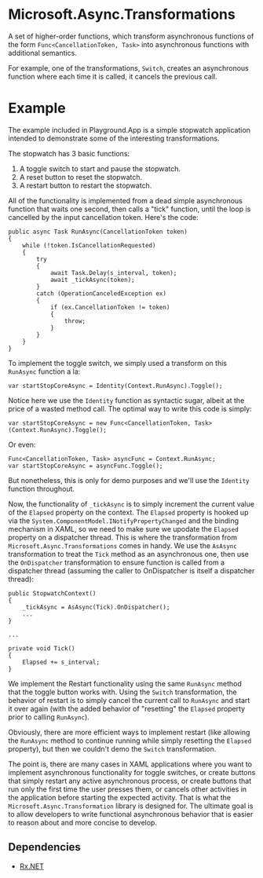 # Microsoft.Async.Transformations

A set of higher-order functions, which transform asynchronous functions of the form `Func<CancellationToken, Task>` into asynchronous functions with additional semantics.

For example, one of the transformations, `Switch`, creates an asynchronous function where each time it is called, it cancels the previous call.

# Example

The example included in Playground.App is a simple stopwatch application intended to demonstrate some of the interesting transformations.

The stopwatch has 3 basic functions:
  1. A toggle switch to start and pause the stopwatch.
  2. A reset button to reset the stopwatch.
  3. A restart button to restart the stopwatch.

All of the functionality is implemented from a dead simple asynchronous function that waits one second, then calls a "tick" function, until the loop is cancelled by the input cancellation token. Here's the code:

```
public async Task RunAsync(CancellationToken token)
{
    while (!token.IsCancellationRequested)
    {
        try
        {
            await Task.Delay(s_interval, token);
            await _tickAsync(token);
        }
        catch (OperationCanceledException ex)
        {
            if (ex.CancellationToken != token)
            {
                throw;
            }
        }
    }
}
```

To implement the toggle switch, we simply used a transform on this `RunAsync` function a la:
```
var startStopCoreAsync = Identity(Context.RunAsync).Toggle();
```
Notice here we use the `Identity` function as syntactic sugar, albeit at the price of a wasted method call. The optimal way to write this code is simply:
```
var startStopCoreAsync = new Func<CancellationToken, Task>(Context.RunAsync).Toggle();
```
Or even:
```
Func<CancellationToken, Task> asyncFunc = Context.RunAsync;
var startStopCoreAsync = asyncFunc.Toggle();
```
But nonetheless, this is only for demo purposes and we'll use the `Identity` function throughout.

Now, the functionality of `_tickAsync` is to simply increment the current value of the `Elapsed` property on the context. The `Elapsed` property is hooked up via the `System.ComponentModel.INotifyPropertyChanged` and the binding mechanism in XAML, so we need to make sure we upodate the `Elapsed` property on a dispatcher thread.  This is where the transformation from `Microsoft.Async.Transformations` comes in handy. We use the `AsAsync` transformation to treat the `Tick` method as an asynchronous one, then use the `OnDispatcher` transformation to ensure function is called from a dispatcher thread (assuming the caller to OnDispatcher is itself a dispatcher thread):
```
public StopwatchContext()
{
    _tickAsync = AsAsync(Tick).OnDispatcher();
    ...
}

...

private void Tick()
{
    Elapsed += s_interval;
}
```

We implement the Restart functionality using the same `RunAsync` method that the toggle button works with. Using the `Switch` transformation, the behavior of restart is to simply cancel the current call to `RunAsync` and start it over again (with the added behavior of "resetting" the `Elapsed` property prior to calling `RunAsync`).

Obviously, there are more efficient ways to implement restart (like allowing the `RunAsync` method to continue running while simply resetting the `Elapsed` property), but then we couldn't demo the `Switch` transformation.

The point is, there are many cases in XAML applications where you want to implement asynchronous functionality for toggle switches, or create buttons that simply restart any active asynchronous process, or create buttons that run only the first time the user presses them, or cancels other activities in the application before starting the expected activity. That is what the `Microsoft.Async.Transformation` library is designed for. The ultimate goal is to allow developers to write functional asynchronous behavior that is easier to reason about and more concise to develop.

## Dependencies
* [Rx.NET](https://github.com/Reactive-Extensions/Rx.NET)
